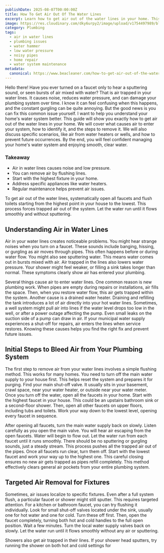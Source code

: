 ```yaml
---
publishDate: 2025-08-07T00:00:00Z
title: How To Get Air Out Of The Water Lines
excerpt: Learn how to get air out of the water lines in your home. This guide covers common causes, simple steps to purge air, and advanced troubleshooting for noisy pipes and low water pressure.
image: https://res.cloudinary.com/dky6urpy2/image/upload/v1754497989/blog_image_1754497989_jbdb0x.webp
category: Plumbing
tags:
  - air in water lines
  - plumbing issues
  - water hammer
  - low water pressure
  - noisy pipes
  - home repair
  - water system maintenance
metadata:
  canonical: https://www.beacleaner.com/how-to-get-air-out-of-the-water-lines
---
```


Hello there! Have you ever turned on a faucet only to hear a sputtering sound, or seen bursts of air mixed with water? That is air trapped in your water lines. It causes noise, reduces water pressure, and can damage your plumbing system over time. I know it can feel confusing when this happens, and the constant gurgling can be quite annoying. But the good news is you can fix this common issue yourself. I want to help you understand your home's water system better. This guide will show you exactly how to get air out of the water lines in your home. We will cover what causes air to enter your system, how to identify it, and the steps to remove it. We will also discuss specific scenarios, like air from water heaters or wells, and how to prevent future occurrences. By the end, you will feel confident managing your home's water system and enjoying smooth, clear water.

### Takeaway

*   Air in water lines causes noise and low pressure.
*   You can remove air by flushing lines.
*   Start with the highest fixture in your home.
*   Address specific appliances like water heaters.
*   Regular maintenance helps prevent air issues.

To get air out of the water lines, systematically open all faucets and flush toilets starting from the highest point in your house to the lowest. This process forces trapped air out of the system. Let the water run until it flows smoothly and without sputtering.

## Understanding Air in Water Lines

Air in your water lines creates noticeable problems. You might hear strange noises when you turn on a faucet. These sounds include banging, hissing, or gurgling as air moves through pipes. This often happens before or during water flow. You might also see sputtering water. This means water comes out in bursts mixed with air. Air trapped in the lines also lowers water pressure. Your shower might feel weaker, or filling a sink takes longer than normal. These symptoms clearly show air has entered your plumbing.

Several things cause air to enter water lines. One common reason is new plumbing work. When pipes are empty during repairs or installations, air fills the space. Then, when you restore water flow, this air gets trapped within the system. Another cause is a drained water heater. Draining and refilling the tank introduces a lot of air directly into your hot water lines. Sometimes, a well system might pull air into lines if the water level drops too low in the well, or after a power outage affecting the pump. Even small leaks on the suction side of a pump can draw in air. If your municipal water supply experiences a shut-off for repairs, air enters the lines when service restores. Knowing these causes helps you find the right fix and prevent future issues.

## Initial Steps to Bleed Air from Your Plumbing System

The first step to remove air from your water lines involves a simple flushing method. This works for many homes. You need to turn off the main water supply to your house first. This helps reset the system and prepares it for purging. Find your main shut-off valve. It usually sits in your basement, crawl space, near your water heater, or outside near your water meter. Once you turn off the water, open all the faucets in your home. Start with the highest faucet in your house. This could be an upstairs bathroom sink or a second-floor shower. Then, open all other faucets on upper floors, including tubs and toilets. Work your way down to the lowest level, opening every faucet in sequence.

After opening all faucets, turn the main water supply back on slowly. Listen carefully as you open the main valve. You will hear air escaping from the open faucets. Water will begin to flow out. Let the water run from each faucet until it runs smoothly. There should be no sputtering or gurgling sounds, just a steady stream. This process pushes all the trapped air out of the pipes. Once all faucets run clear, turn them off. Start with the lowest faucet and work your way up to the highest one. This careful closing ensures no new air gets trapped as pipes refill completely. This method effectively clears general air pockets from your entire plumbing system.

## Targeted Air Removal for Fixtures

Sometimes, air issues localize to specific fixtures. Even after a full system flush, a particular faucet or shower might still sputter. This requires targeted attention. For a kitchen or bathroom faucet, you can try flushing it individually. Look for small shut-off valves located under the sink, usually one for hot water and one for cold. Turn these off first. Then, open the faucet completely, turning both hot and cold handles to the full open position. Wait a few minutes. Turn the local water supply valves back on slowly. Let the water run until it flows smoothly without any air or sputtering.

Showers also get air trapped in their lines. If your shower head sputters, try running the shower on both hot and cold settings for